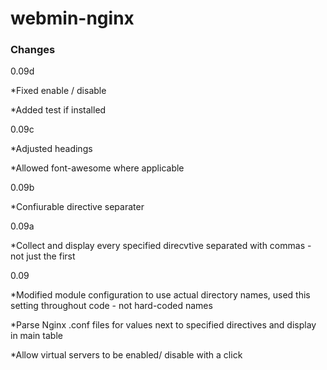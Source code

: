 # webmin-nginx
### Changes

0.09d

*Fixed enable / disable

*Added test if installed

0.09c

*Adjusted headings

*Allowed font-awesome where applicable

0.09b

*Confiurable directive separater

0.09a

*Collect and display every specified direcvtive separated with commas - not just the first

0.09

*Modified module configuration to use actual directory names,
used this setting throughout code - not hard-coded names

*Parse Nginx .conf files for values next to specified directives and display in main table

*Allow virtual servers to be enabled/ disable with a click
